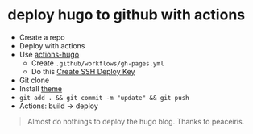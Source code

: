 # deploy hugo to github with actions

- Create a repo
- Deploy with actions
- Use [actions-hugo](https://github.com/peaceiris/actions-hugo)
	- Create `.github/workflows/gh-pages.yml`
	- Do this [Create SSH Deploy Key](https://github.com/peaceiris/actions-gh-pages#%EF%B8%8F-first-deployment-with-github_token)
- Git clone
- Install [theme](https://github.com/adityatelange/hugo-PaperMod)
- `git add . && git commit -m "update" && git push`
- Actions: build -> deploy

> Almost do nothings to deploy the hugo blog.
> Thanks to peaceiris.
